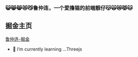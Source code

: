 ### 😺😸😹😻😼鲁仲连，一个爱撸猫的前端靓仔😽🙀😿😾🐱
## 掘金主页
[鲁仲连-掘金](https://juejin.cn/user/1832253620225116)
- 🌱 I’m currently learning ...Threejs
<!--
**luzhonglian/luzhonglian** is a ✨ _special_ ✨ repository because its `README.md` (this file) appears on your GitHub profile.

Here are some ideas to get you started:

- 🔭 I’m currently working on ...
- 🌱 I’m currently learning ...Uniapp Threejs
- 👯 I’m looking to collaborate on ...
- 🤔 I’m looking for help with ...
- 💬 Ask me about ...
- 📫 How to reach me: ...
- 😄 Pronouns: ...
- ⚡ Fun fact: ...
-->

